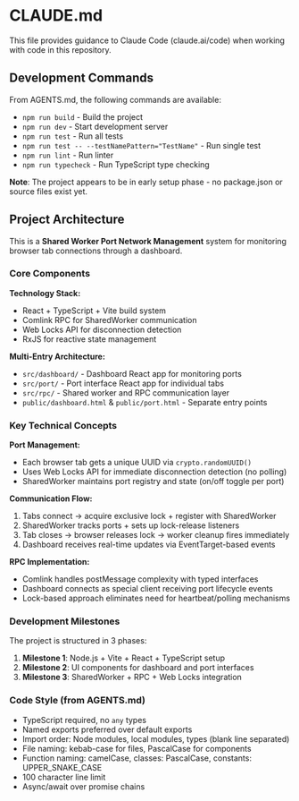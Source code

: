 # CLAUDE.md

This file provides guidance to Claude Code (claude.ai/code) when working with code in this repository.

## Development Commands

From AGENTS.md, the following commands are available:

- `npm run build` - Build the project
- `npm run dev` - Start development server
- `npm run test` - Run all tests
- `npm run test -- --testNamePattern="TestName"` - Run single test
- `npm run lint` - Run linter
- `npm run typecheck` - Run TypeScript type checking

**Note**: The project appears to be in early setup phase - no package.json or source files exist yet.

## Project Architecture

This is a **Shared Worker Port Network Management** system for monitoring browser tab connections through a dashboard.

### Core Components

**Technology Stack:**

- React + TypeScript + Vite build system
- Comlink RPC for SharedWorker communication
- Web Locks API for disconnection detection
- RxJS for reactive state management

**Multi-Entry Architecture:**

- `src/dashboard/` - Dashboard React app for monitoring ports
- `src/port/` - Port interface React app for individual tabs
- `src/rpc/` - Shared worker and RPC communication layer
- `public/dashboard.html` & `public/port.html` - Separate entry points

### Key Technical Concepts

**Port Management:**

- Each browser tab gets a unique UUID via `crypto.randomUUID()`
- Uses Web Locks API for immediate disconnection detection (no polling)
- SharedWorker maintains port registry and state (on/off toggle per port)

**Communication Flow:**

1. Tabs connect → acquire exclusive lock + register with SharedWorker
2. SharedWorker tracks ports + sets up lock-release listeners
3. Tab closes → browser releases lock → worker cleanup fires immediately
4. Dashboard receives real-time updates via EventTarget-based events

**RPC Implementation:**

- Comlink handles postMessage complexity with typed interfaces
- Dashboard connects as special client receiving port lifecycle events
- Lock-based approach eliminates need for heartbeat/polling mechanisms

### Development Milestones

The project is structured in 3 phases:

1. **Milestone 1**: Node.js + Vite + React + TypeScript setup
2. **Milestone 2**: UI components for dashboard and port interfaces
3. **Milestone 3**: SharedWorker + RPC + Web Locks integration

### Code Style (from AGENTS.md)

- TypeScript required, no `any` types
- Named exports preferred over default exports
- Import order: Node modules, local modules, types (blank line separated)
- File naming: kebab-case for files, PascalCase for components
- Function naming: camelCase, classes: PascalCase, constants: UPPER_SNAKE_CASE
- 100 character line limit
- Async/await over promise chains

